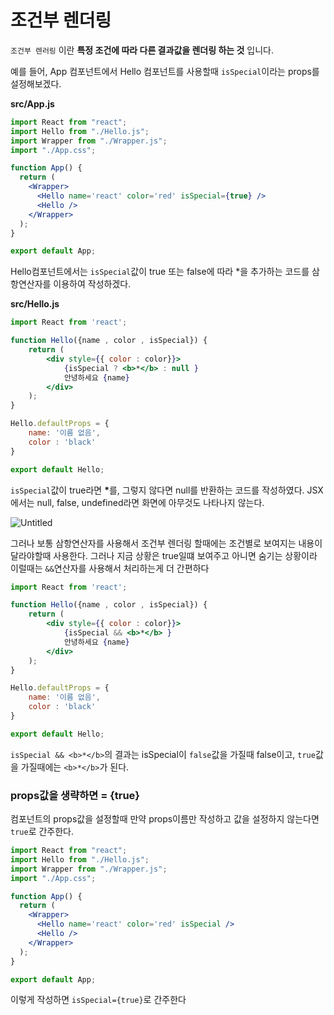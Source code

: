 # 조건부 렌더링
`조건부 렌러링` 이란 **특정 조건에 따라 다른 결과값을 렌더링 하는 것** 입니다. 

예를 들어, App 컴포넌트에서 Hello 컴포넌트를 사용할때 `isSpecial`이라는 props를 설정해보겠다.

**src/App.js**

```jsx
import React from "react";
import Hello from "./Hello.js";
import Wrapper from "./Wrapper.js";
import "./App.css";

function App() {
  return (
    <Wrapper>
      <Hello name='react' color='red' isSpecial={true} />
      <Hello />
    </Wrapper>
  );
}

export default App;
```

 Hello컴포넌트에서는 `isSpecial`값이 true 또는 false에 따라 *을 추가하는 코드를 삼항연산자를 이용하여 작성하겠다.

**src/Hello.js**

```jsx
import React from 'react';

function Hello({name , color , isSpecial}) {
    return (
        <div style={{ color : color}}>
            {isSpecial ? <b>*</b> : null }
            안녕하세요 {name}
        </div>
    );
}

Hello.defaultProps = {
    name: '이름 없음',
    color : 'black'
}

export default Hello;
```

`isSpecial`값이 true라면 <b>*</b>를, 그렇지 않다면 null를 반환하는 코드를 작성하였다. JSX에서는 null, false, undefined라면 화면에 아무것도 나타나지 않는다.

![Untitled](https://s3-us-west-2.amazonaws.com/secure.notion-static.com/fa03e85c-e12b-4396-9141-fcb0200a6276/Untitled.png)

그러나 보통 삼항연산자를 사용해서 조건부 렌더링 할때에는 조건별로 보여지는 내용이 달라야할때 사용한다. 그러나 지금 상황은 true일떄 보여주고 아니면 숨기는 상황이라 이럴때는 `&&`연산자를 사용해서 처리하는게 더 간편하다

```jsx
import React from 'react';

function Hello({name , color , isSpecial}) {
    return (
        <div style={{ color : color}}>
            {isSpecial && <b>*</b> }
            안녕하세요 {name}
        </div>
    );
}

Hello.defaultProps = {
    name: '이름 없음',
    color : 'black'
}

export default Hello;
```

`isSpecial && <b>*</b>`의 결과는 isSpecial이 `false`값을 가질때 false이고, `true`값을 가질때에는 `<b>*</b>`가 된다. 

### props값을 생략하면 = {true}

컴포넌트의 props값을 설정할때 만약 props이름만 작성하고 값을 설정하지 않는다면 `true`로 간주한다.

```jsx
import React from "react";
import Hello from "./Hello.js";
import Wrapper from "./Wrapper.js";
import "./App.css";

function App() {
  return (
    <Wrapper>
      <Hello name='react' color='red' isSpecial />
      <Hello />
    </Wrapper>
  );
}

export default App;
```

이렇게 작성하면 `isSpecial={true}`로 간주한다